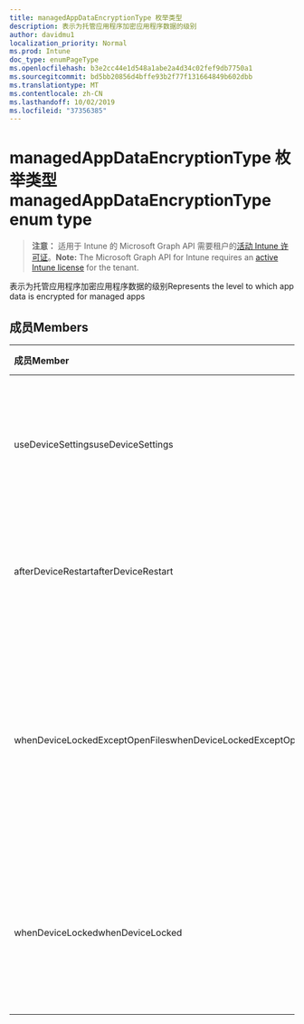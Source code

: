 ```yaml
---
title: managedAppDataEncryptionType 枚举类型
description: 表示为托管应用程序加密应用程序数据的级别
author: davidmu1
localization_priority: Normal
ms.prod: Intune
doc_type: enumPageType
ms.openlocfilehash: b3e2cc44e1d548a1abe2a4d34c02fef9db7750a1
ms.sourcegitcommit: bd5bb20856d4bffe93b2f77f131664849b602dbb
ms.translationtype: MT
ms.contentlocale: zh-CN
ms.lasthandoff: 10/02/2019
ms.locfileid: "37356385"
---
```

# <a name="managedappdataencryptiontype-enum-type"></a><span data-ttu-id="48626-103">managedAppDataEncryptionType 枚举类型</span><span class="sxs-lookup"><span data-stu-id="48626-103">managedAppDataEncryptionType enum type</span></span>

> <span data-ttu-id="48626-104">**注意：** 适用于 Intune 的 Microsoft Graph API 需要租户的[活动 Intune 许可证](https://go.microsoft.com/fwlink/?linkid=839381)。</span><span class="sxs-lookup"><span data-stu-id="48626-104">**Note:** The Microsoft Graph API for Intune requires an [active Intune license](https://go.microsoft.com/fwlink/?linkid=839381) for the tenant.</span></span>

<span data-ttu-id="48626-105">表示为托管应用程序加密应用程序数据的级别</span><span class="sxs-lookup"><span data-stu-id="48626-105">Represents the level to which app data is encrypted for managed apps</span></span>

## <a name="members"></a><span data-ttu-id="48626-106">成员</span><span class="sxs-lookup"><span data-stu-id="48626-106">Members</span></span>
|<span data-ttu-id="48626-107">成员</span><span class="sxs-lookup"><span data-stu-id="48626-107">Member</span></span>|<span data-ttu-id="48626-108">值</span><span class="sxs-lookup"><span data-stu-id="48626-108">Value</span></span>|<span data-ttu-id="48626-109">说明</span><span class="sxs-lookup"><span data-stu-id="48626-109">Description</span></span>|
|:---|:---|:---|
|<span data-ttu-id="48626-110">useDeviceSettings</span><span class="sxs-lookup"><span data-stu-id="48626-110">useDeviceSettings</span></span>|<span data-ttu-id="48626-111">0</span><span class="sxs-lookup"><span data-stu-id="48626-111">0</span></span>|<span data-ttu-id="48626-112">应用程序数据根据设备上的默认设置进行加密。</span><span class="sxs-lookup"><span data-stu-id="48626-112">App data is encrypted based on the default settings on the device.</span></span>|
|<span data-ttu-id="48626-113">afterDeviceRestart</span><span class="sxs-lookup"><span data-stu-id="48626-113">afterDeviceRestart</span></span>|<span data-ttu-id="48626-114">1</span><span class="sxs-lookup"><span data-stu-id="48626-114">1</span></span>|<span data-ttu-id="48626-115">重新启动设备时对应用数据进行加密。</span><span class="sxs-lookup"><span data-stu-id="48626-115">App data is encrypted when the device is restarted.</span></span>|
|<span data-ttu-id="48626-116">whenDeviceLockedExceptOpenFiles</span><span class="sxs-lookup"><span data-stu-id="48626-116">whenDeviceLockedExceptOpenFiles</span></span>|<span data-ttu-id="48626-117">双面</span><span class="sxs-lookup"><span data-stu-id="48626-117">2</span></span>|<span data-ttu-id="48626-118">设备锁定时，与此策略关联的应用数据将被加密，但打开的文件中的数据除外</span><span class="sxs-lookup"><span data-stu-id="48626-118">App data associated with this policy is encrypted when the device is locked, except data in files that are open</span></span>|
|<span data-ttu-id="48626-119">whenDeviceLocked</span><span class="sxs-lookup"><span data-stu-id="48626-119">whenDeviceLocked</span></span>|<span data-ttu-id="48626-120">第三章</span><span class="sxs-lookup"><span data-stu-id="48626-120">3</span></span>|<span data-ttu-id="48626-121">设备锁定时，与此策略关联的应用数据将被加密</span><span class="sxs-lookup"><span data-stu-id="48626-121">App data associated with this policy is encrypted when the device is locked</span></span>|





